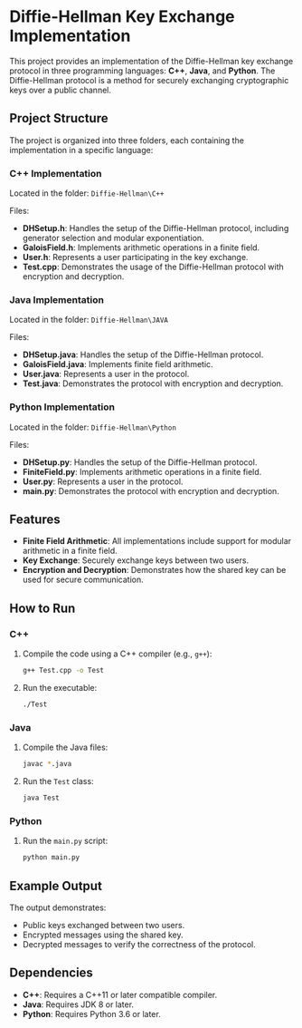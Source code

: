 # Diffie-Hellman Key Exchange Implementation

This project provides an implementation of the Diffie-Hellman key exchange protocol in three programming languages: **C++**, **Java**, and **Python**. The Diffie-Hellman protocol is a method for securely exchanging cryptographic keys over a public channel.

## Project Structure

The project is organized into three folders, each containing the implementation in a specific language:

### C++ Implementation
Located in the folder: `Diffie-Hellman\C++`

Files:
- **DHSetup.h**: Handles the setup of the Diffie-Hellman protocol, including generator selection and modular exponentiation.
- **GaloisField.h**: Implements arithmetic operations in a finite field.
- **User.h**: Represents a user participating in the key exchange.
- **Test.cpp**: Demonstrates the usage of the Diffie-Hellman protocol with encryption and decryption.

### Java Implementation
Located in the folder: `Diffie-Hellman\JAVA`

Files:
- **DHSetup.java**: Handles the setup of the Diffie-Hellman protocol.
- **GaloisField.java**: Implements finite field arithmetic.
- **User.java**: Represents a user in the protocol.
- **Test.java**: Demonstrates the protocol with encryption and decryption.

### Python Implementation
Located in the folder: `Diffie-Hellman\Python`

Files:
- **DHSetup.py**: Handles the setup of the Diffie-Hellman protocol.
- **FiniteField.py**: Implements arithmetic operations in a finite field.
- **User.py**: Represents a user in the protocol.
- **main.py**: Demonstrates the protocol with encryption and decryption.

## Features
- **Finite Field Arithmetic**: All implementations include support for modular arithmetic in a finite field.
- **Key Exchange**: Securely exchange keys between two users.
- **Encryption and Decryption**: Demonstrates how the shared key can be used for secure communication.

## How to Run

### C++
1. Compile the code using a C++ compiler (e.g., `g++`):
    ```bash
    g++ Test.cpp -o Test
    ```
2. Run the executable:
    ```bash
    ./Test
    ```

### Java
1. Compile the Java files:
    ```bash
    javac *.java
    ```
2. Run the `Test` class:
    ```bash
    java Test
    ```

### Python
1. Run the `main.py` script:
    ```bash
    python main.py
    ```

## Example Output
The output demonstrates:
- Public keys exchanged between two users.
- Encrypted messages using the shared key.
- Decrypted messages to verify the correctness of the protocol.

## Dependencies
- **C++**: Requires a C++11 or later compatible compiler.
- **Java**: Requires JDK 8 or later.
- **Python**: Requires Python 3.6 or later.
